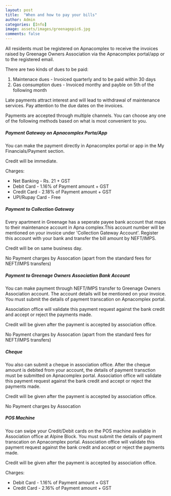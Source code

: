```yaml
---
layout: post
title:  "When and how to pay your bills"
author: Admin
categories: [Info]
image: assets/images/greenagepic6.jpg
comments: false
---
```


<p> All residents must be registered on Apnacomplex to receive the invoices raised by Greenage Owners Association via the Apnacomplex portal/app or to the registered email.</p>

<p>There are two kinds of dues to be paid:</p>
<ol>
<li> Maintenace dues - Invoiced quarterly and to be paid within 30 days</li> 
<li> Gas consumption dues - Invoiced monthy and payble on 5th of the following month</li>
</ol>

<p>Late payments attract interest and will lead to withdrawal of maintenance services. Pay attention to the due dates on the invoices.</p>

<p> Payments are accepted through multiple channels. You can choose any one of the following methods based on what is most convenient to you.</p>

##### Payment Gateway on Apnacomplex Porta/App

<p>You can make the payment directly in Apnacomplex portal or app in the My Financials/Payment section.</P>

<p>Credit will be immediate.</p>

Charges:
<ul>
<li>Net Banking - Rs. 21 + GST</li>
<li>Debit Card - 1.16% of Payment amount + GST</li>
<li>Credit Card - 2.18% of Payment amount + GST</li>
<li>UPI/Rupay Card - Free</li>
</ul>

##### Payment to Collection Gateway 

<p> Every apartment in Greenage has a seperate payee bank account that maps to their maintenance account in Apna complex.This account number will be mentioned on your invoice under 'Collection Gateway Account'. Register this account with your bank and transfer the bill amount by NEFT/IMPS. </p>

<p>Credit will be on same business day.</p>

<p>No Payment charges by Assocation (apart from the standard fees for NEFT/IMPS transfers)</p>

##### Payment to Greenage Owners Association Bank Account

<p>You can make payment through NEFT/IMPS transfer to Greenage Owners Association account. The account details will be mentioned on your invoice. You must submit the details of payment transcation on Apnacomplex portal. </p>

<p> Association office will validate this payment request against the bank credit and accept or reject the payments made. </p>

<p> Credit will be given after the payment is accepted by association office.
</p>

<p>No Payment charges by Assocation (apart from the standard fees for NEFT/IMPS transfers)</p>

##### Cheque

<p>You also can submit a cheque in association office. After the cheque amount is debited from your account, the details of payment transction must be submitted on Apnacomplex portal. Association office will validate this payment request against the bank credit and accept or reject the payments made. </P>

<p>Credit will be given after the payment is accepted by association office.</p>

<p>No Payment charges by Assocation</p>

##### POS Machine

<p> You can swipe your Credit/Debit cards on the POS machine avaliable in Association office at Alpine Block. You must submit the details of payment transcation on Apnacomplex portal. Association office will validate this payment request against the bank credit and accept or reject the payments made.</P>

Credit will be given after the payment is accepted by association office. 

Charges: 
<ul>
<li>Debit Card - 1.16% of Payment amount + GST</li>
<li>Credit Card - 2.16% of Payment amount + GST</li>
</ul>
